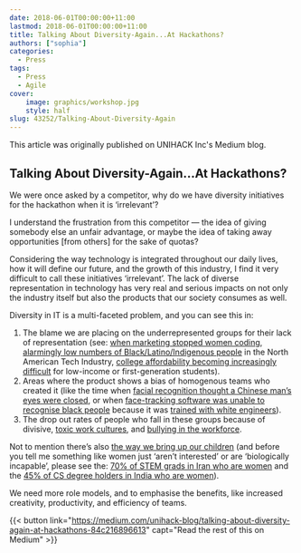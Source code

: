 ```yaml
---
date: 2018-06-01T00:00:00+11:00
lastmod: 2018-06-01T00:00:00+11:00
title: Talking About Diversity-Again...At Hackathons?
authors: ["sophia"]
categories:
  - Press
tags:
  - Press
  - Agile
cover:
    image: graphics/workshop.jpg
    style: half
slug: 43252/Talking-About-Diversity-Again
---
```


This article was originally published on UNIHACK Inc's Medium blog.

## Talking About Diversity-Again...At Hackathons?

We were once asked by a competitor, why do we have diversity initiatives for the hackathon when it is ‘irrelevant’?

I understand the frustration from this competitor — the idea of giving somebody else an unfair advantage, or maybe the idea of taking away opportunities [from others] for the sake of quotas?

Considering the way technology is integrated throughout our daily lives, how it will define our future, and the growth of this industry, I find it very difficult to call these initiatives ‘irrelevant’. The lack of diverse representation in technology has very real and serious impacts on not only the industry itself but also the products that our society consumes as well.

Diversity in IT is a multi-faceted problem, and you can see this in:
1. The blame we are placing on the underrepresented groups for their lack of representation (see: [when marketing stopped women coding](https://www.npr.org/sections/money/2014/10/21/357629765/when-women-stopped-coding), [alarmingly low numbers of Black/Latino/Indigenous people](https://techcrunch.com/2015/07/16/the-3-percent-why-tech-has-a-diversity-problem/) in the North American Tech Industry, [college affordability becoming increasingly difficult](https://www.ncbi.nlm.nih.gov/books/NBK83366/) for low-income or first-generation students).
2. Areas where the product shows a bias of homogenous teams who created it (like the time when [facial recognition thought a Chinese man’s eyes were closed](https://www.cnet.com/news/new-zealand-facial-recognition-eyes-closed-error-rejected-richard-lee/), or when [face-tracking software was unable to recognise black people](https://www.gizmodo.com.au/2009/12/hp-face-tracking-webcams-dont-recognise-black-people/) because it was [trained with white engineers](https://www.recode.net/2017/1/18/14304964/data-facial-recognition-trouble-recognizing-black-white-faces-diversity)).
3. The drop out rates of people who fall in these groups because of divisive, [toxic work cultures](https://www.susanjfowler.com/blog/2017/2/19/reflecting-on-one-very-strange-year-at-uber), and [bullying in the workforce](https://www.kaporcenter.org/wp-content/uploads/2017/08/TechLeavers2017.pdf).

Not to mention there’s also [the way we bring up our children](https://www.educationandemployers.org/wp-content/uploads/2018/01/DrawingTheFuture.pdf) (and before you tell me something like women just ‘aren’t interested’ or are ‘biologically incapable’, please see the: [70% of STEM grads in Iran who are women](http://unesdoc.unesco.org/images/0023/002315/231519e.pdf) and the [45% of CS degree holders in India who are women](http://www.hcixb.org/papers_2017/hcixb17-final-37.pdf)).

We need more role models, and to emphasise the benefits, like increased creativity, productivity, and efficiency of teams.

{{< button link="https://medium.com/unihack-blog/talking-about-diversity-again-at-hackathons-84c216896613" capt="Read the rest of this on Medium" >}}

